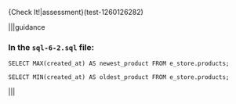 {Check It!|assessment}(test-1260126282)

|||guidance
### In the `sql-6-2.sql` file:

```
SELECT MAX(created_at) AS newest_product FROM e_store.products;

SELECT MIN(created_at) AS oldest_product FROM e_store.products;
```

|||
